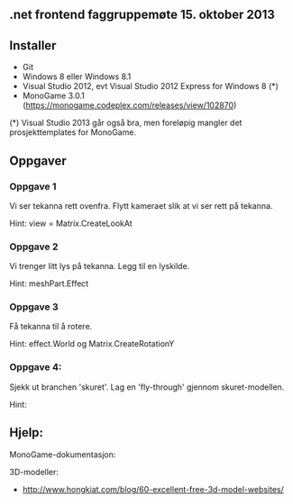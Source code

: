 ﻿## .net frontend faggruppemøte 15. oktober 2013

## Installer

- Git
- Windows 8 eller Windows 8.1
- Visual Studio 2012, evt Visual Studio 2012 Express for Windows 8 (*)
- MonoGame 3.0.1 (https://monogame.codeplex.com/releases/view/102870)

(*) Visual Studio 2013 går også bra, men foreløpig mangler det prosjekttemplates for MonoGame.

## Oppgaver

### Oppgave 1

Vi ser tekanna rett ovenfra. Flytt kameraet slik at vi ser rett på tekanna.

Hint: view = Matrix.CreateLookAt

### Oppgave 2

Vi trenger litt lys på tekanna. Legg til en lyskilde.

Hint: meshPart.Effect

### Oppgave 3

Få tekanna til å rotere.

Hint: effect.World og Matrix.CreateRotationY

### Oppgave 4:

Sjekk ut branchen 'skuret'. Lag en 'fly-through' gjennom skuret-modellen.

Hint: 

## Hjelp:

MonoGame-dokumentasjon: 

3D-modeller:
- http://www.hongkiat.com/blog/60-excellent-free-3d-model-websites/

